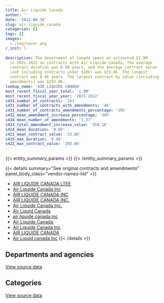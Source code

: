 ```yaml
---
title: Air Liquide Canada
author: ''
date: '2022-08-30'
slug: air_liquide_canada
categories: []
tags: []
images:
  - /img/cover.png
r_init: |-
  
description: The Government of Canada spent an estimated $1.9M
  in 2021-2022 on contracts with Air Liquide Canada. The average
  contract duration was 0.68 years, and the average contract value
  (not including contracts under $10k) was $33.6K. The longest
  contract was 8.46 years. The largest contract by value (including
  amendments) was $293.0K.
lookup_name: 'AIR LIQUIDE CANADA'
most_recent_fiscal_year_total: '1.9M'
most_recent_fiscal_year_year: '2021-2022'
s431_number_of_contracts: '241'
s431_number_of_contracts_with_amendments: '46'
s431_number_of_contracts_amendments_percentage: '19%'
s432_mean_amendment_increase_percentage: '38%'
s434_mean_number_of_amendments: '1.37'
s433_total_amendment_increase_value: '358.1K'
s424_mean_duration: '0.68'
s421_mean_contract_value: '33.6K'
s425_max_duration: '8.46'
s422_max_contract_value: '293.0K'
---
```


<script src="/rmarkdown-libs/htmlwidgets/htmlwidgets.js"></script>
<link href="/rmarkdown-libs/datatables-css/datatables-crosstalk.css" rel="stylesheet" />
<script src="/rmarkdown-libs/datatables-binding/datatables.js"></script>
<script src="/rmarkdown-libs/jquery/jquery-3.6.0.min.js"></script>
<link href="/rmarkdown-libs/dt-core-bootstrap/css/dataTables.bootstrap.min.css" rel="stylesheet" />
<link href="/rmarkdown-libs/dt-core-bootstrap/css/dataTables.bootstrap.extra.css" rel="stylesheet" />
<script src="/rmarkdown-libs/dt-core-bootstrap/js/jquery.dataTables.min.js"></script>
<script src="/rmarkdown-libs/dt-core-bootstrap/js/dataTables.bootstrap.min.js"></script>
<link href="/rmarkdown-libs/crosstalk/css/crosstalk.min.css" rel="stylesheet" />
<script src="/rmarkdown-libs/crosstalk/js/crosstalk.min.js"></script>
<script src="/rmarkdown-libs/htmlwidgets/htmlwidgets.js"></script>
<link href="/rmarkdown-libs/datatables-css/datatables-crosstalk.css" rel="stylesheet" />
<script src="/rmarkdown-libs/datatables-binding/datatables.js"></script>
<script src="/rmarkdown-libs/jquery/jquery-3.6.0.min.js"></script>
<link href="/rmarkdown-libs/dt-core-bootstrap/css/dataTables.bootstrap.min.css" rel="stylesheet" />
<link href="/rmarkdown-libs/dt-core-bootstrap/css/dataTables.bootstrap.extra.css" rel="stylesheet" />
<script src="/rmarkdown-libs/dt-core-bootstrap/js/jquery.dataTables.min.js"></script>
<script src="/rmarkdown-libs/dt-core-bootstrap/js/dataTables.bootstrap.min.js"></script>
<link href="/rmarkdown-libs/crosstalk/css/crosstalk.min.css" rel="stylesheet" />
<script src="/rmarkdown-libs/crosstalk/js/crosstalk.min.js"></script>

{{< entity_summary_params >}}
{{< /entity_summary_params >}}

{{< details summary="See original contracts and amendments" panel_body_class="vendor-names-list" >}}
- [AIR LIQUIDE CANADA LTEE](https://search.open.canada.ca/en/ct/?sort=contract_value_f%20desc&page=1&search_text=%22AIR%20LIQUIDE%20CANADA%20LTEE%22)
- [Air Liquide Canada Inc](https://search.open.canada.ca/en/ct/?sort=contract_value_f%20desc&page=1&search_text=%22Air%20Liquide%20Canada%20Inc%22)
- [AIR LIQUIDE CANADA INC](https://search.open.canada.ca/en/ct/?sort=contract_value_f%20desc&page=1&search_text=%22AIR%20LIQUIDE%20CANADA%20INC%22)
- [AIR LIQUIDE CANADA INC.](https://search.open.canada.ca/en/ct/?sort=contract_value_f%20desc&page=1&search_text=%22AIR%20LIQUIDE%20CANADA%20INC.%22)
- [Air Liquide Canada Inc.](https://search.open.canada.ca/en/ct/?sort=contract_value_f%20desc&page=1&search_text=%22Air%20Liquide%20Canada%20Inc.%22)
- [Air Liquid Canada](https://search.open.canada.ca/en/ct/?sort=contract_value_f%20desc&page=1&search_text=%22Air%20Liquid%20Canada%22)
- [air liquide canada inc](https://search.open.canada.ca/en/ct/?sort=contract_value_f%20desc&page=1&search_text=%22air%20liquide%20canada%20inc%22)
- [Air Liquide Canada](https://search.open.canada.ca/en/ct/?sort=contract_value_f%20desc&page=1&search_text=%22Air%20Liquide%20Canada%22)
- [Ait Liquide Canada Inc](https://search.open.canada.ca/en/ct/?sort=contract_value_f%20desc&page=1&search_text=%22Ait%20Liquide%20Canada%20Inc%22)
- [AIR LIQUIDE CANADA](https://search.open.canada.ca/en/ct/?sort=contract_value_f%20desc&page=1&search_text=%22AIR%20LIQUIDE%20CANADA%22)
- [Air Liquid canada Inc](https://search.open.canada.ca/en/ct/?sort=contract_value_f%20desc&page=1&search_text=%22Air%20Liquid%20canada%20Inc%22)
{{< /details >}}

## Departments and agencies

<div id="htmlwidget-1" style="width:100%;height:auto;" class="datatables html-widget"></div>
<script type="application/json" data-for="htmlwidget-1">{"x":{"style":"bootstrap","filter":"none","vertical":false,"data":[["<a href=\"/departments/aafc-aac/\">Agriculture and Agri-Food Canada<\/a>","<a href=\"/departments/csc-scc/\">Correctional Service of Canada<\/a>","<a href=\"/departments/dfo-mpo/\">Fisheries and Oceans Canada<\/a>","<a href=\"/departments/dnd-mdn/\">National Defence<\/a>","<a href=\"/departments/ec/\">Environment and Climate Change Canada<\/a>","<a href=\"/departments/hc-sc/\">Health Canada<\/a>","<a href=\"/departments/nrc-cnrc/\">National Research Council Canada<\/a>","<a href=\"/departments/nrcan-rncan/\">Natural Resources Canada<\/a>"],[null,null,null,24353.16,131088.78,63232.67,730749.2,45592.23],[null,10712.4,null,34414.4,314562.95,28809.64,500906.25,75117.23],[13388.48,null,null,73984.69,790185.63,96806.22,540862.18,48960.76],[22167.29,null,31737.59,52175.48,945171.64,86340.3,649747,150271.36]],"container":"<table class=\"table table-striped table-hover row-border order-column display\">\n  <thead>\n    <tr>\n      <th>Department<\/th>\n      <th>2018-2019<\/th>\n      <th>2019-2020<\/th>\n      <th>2020-2021<\/th>\n      <th>2021-2022<\/th>\n    <\/tr>\n  <\/thead>\n<\/table>","options":{"order":[[4,"desc"]],"pageLength":10,"autoWidth":true,"columnDefs":[{"targets":1,"render":"function(data, type, row, meta) {\n    return type !== 'display' ? data : DTWidget.formatCurrency(data, \"$\", 2, 3, \",\", \".\", true, null);\n  }"},{"targets":2,"render":"function(data, type, row, meta) {\n    return type !== 'display' ? data : DTWidget.formatCurrency(data, \"$\", 2, 3, \",\", \".\", true, null);\n  }"},{"targets":3,"render":"function(data, type, row, meta) {\n    return type !== 'display' ? data : DTWidget.formatCurrency(data, \"$\", 2, 3, \",\", \".\", true, null);\n  }"},{"targets":4,"render":"function(data, type, row, meta) {\n    return type !== 'display' ? data : DTWidget.formatCurrency(data, \"$\", 2, 3, \",\", \".\", true, null);\n  }"},{"width":"16%","targets":[1,2,3,4]},{"className":"dt-right","targets":[1,2,3,4]}],"orderClasses":false}},"evals":["options.columnDefs.0.render","options.columnDefs.1.render","options.columnDefs.2.render","options.columnDefs.3.render"],"jsHooks":[]}</script>
<p class="text-right">
<a href="https://github.com/GoC-Spending/contracts-data/tree/main/data/out/vendors/air_liquide_canada/summary_by_fiscal_year_by_department.csv" class="source-data-link btn btn-link">View source data</a>
</p>

## Categories

<div id="htmlwidget-2" style="width:100%;height:auto;" class="datatables html-widget"></div>
<script type="application/json" data-for="htmlwidget-2">{"x":{"style":"bootstrap","filter":"none","vertical":false,"data":[["<a href=\"/categories/facilities_and_construction/\">Facilities and construction<\/a>","<a href=\"/categories/office_management/\">Office management<\/a>","<a href=\"/categories/defence/\">Defence<\/a>","<a href=\"/categories/information_technology/\">Information technology<\/a>","<a href=\"/categories/transportation_and_logistics/\">Transportation and logistics<\/a>","<a href=\"/categories/industrial_products_and_services/\">Industrial products and services<\/a>"],[55187.58,38238.25,11486.9,null,null,890103.3],[106633.36,28809.64,null,null,null,829079.87],[182641.83,62093.96,33584.14,null,null,1285868.04],[104503.38,64068.4,20483.79,44946.16,105483.59,1598125.32]],"container":"<table class=\"table table-striped table-hover row-border order-column display\">\n  <thead>\n    <tr>\n      <th>Category<\/th>\n      <th>2018-2019<\/th>\n      <th>2019-2020<\/th>\n      <th>2020-2021<\/th>\n      <th>2021-2022<\/th>\n    <\/tr>\n  <\/thead>\n<\/table>","options":{"order":[[4,"desc"]],"dom":"t","pageLength":30,"autoWidth":true,"columnDefs":[{"targets":1,"render":"function(data, type, row, meta) {\n    return type !== 'display' ? data : DTWidget.formatCurrency(data, \"$\", 2, 3, \",\", \".\", true, null);\n  }"},{"targets":2,"render":"function(data, type, row, meta) {\n    return type !== 'display' ? data : DTWidget.formatCurrency(data, \"$\", 2, 3, \",\", \".\", true, null);\n  }"},{"targets":3,"render":"function(data, type, row, meta) {\n    return type !== 'display' ? data : DTWidget.formatCurrency(data, \"$\", 2, 3, \",\", \".\", true, null);\n  }"},{"targets":4,"render":"function(data, type, row, meta) {\n    return type !== 'display' ? data : DTWidget.formatCurrency(data, \"$\", 2, 3, \",\", \".\", true, null);\n  }"},{"width":"16%","targets":[1,2,3,4]},{"className":"dt-right","targets":[1,2,3,4]}],"orderClasses":false,"lengthMenu":[10,25,30,50,100]}},"evals":["options.columnDefs.0.render","options.columnDefs.1.render","options.columnDefs.2.render","options.columnDefs.3.render"],"jsHooks":[]}</script>
<p class="text-right">
<a href="https://github.com/GoC-Spending/contracts-data/tree/main/data/out/vendors/air_liquide_canada/summary_by_fiscal_year_by_category.csv" class="source-data-link btn btn-link">View source data</a>
</p>
